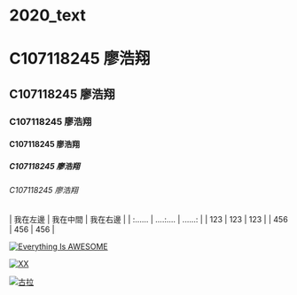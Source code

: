 # 2020_text

# C107118245  廖浩翔
## C107118245  廖浩翔
### C107118245  廖浩翔
#### C107118245  廖浩翔
##### C107118245  廖浩翔
###### C107118245  廖浩翔

| 我在左邊 | 我在中間 | 我在右邊 |
| :...... | ....:.... | ......: |
| 123 | 123 | 123 |
| 456 | 456 | 456 |

[![Everything Is AWESOME](https://img.youtube.com/vi/StTqXEQ2l-Y/0.jpg)](https://www.youtube.com/watch?v=StTqXEQ2l-Y "Everything Is AWESOME")

[![XX](https://img.youtube.com/vi/sSm2dRarhPo/0.jpg)](https://www.youtube.com/watch?v=sSm2dRarhPo "猜猜我是誰?")





[![古拉](https://img.youtube.com/vi/DZUAXc0uazE&list=PLvTEcugsUC8Zb-li22IhLZotyCzdg3jCr&index=9&frags=pl%2Cwn/0.jpg)](https://www.youtube.com/watch?v=DZUAXc0uazE&list=PLvTEcugsUC8Zb-li22IhLZotyCzdg3jCr&index=9&frags=pl%2Cwn "猜猜我是誰?")
